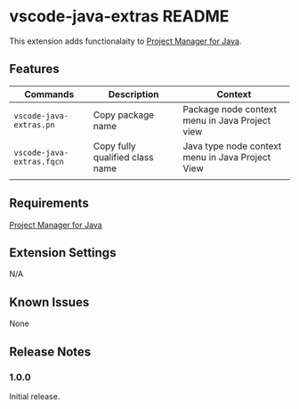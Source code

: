 # vscode-java-extras README

This extension adds functionalaity to [Project Manager for Java](https://marketplace.visualstudio.com/items?itemName=vscjava.vscode-java-dependency).

## Features

|Commands|Description|Context|
|-|-|-|
|`vscode-java-extras.pn`|Copy package name|Package node context menu in Java Project view|
|`vscode-java-extras.fqcn`|Copy fully qualified class name|Java type node context menu in Java Project View|
||||

## Requirements

[Project Manager for Java](https://marketplace.visualstudio.com/items?itemName=vscjava.vscode-java-dependency)

## Extension Settings

N/A

## Known Issues

None

## Release Notes


### 1.0.0

Initial release.